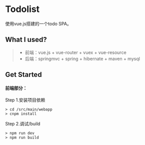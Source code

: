 # Todolist
使用vue.js搭建的一个todo SPA。

## What I used?
> * 前端：vue.js + vue-router + vuex + vue-resource
> * 后端：springmvc + spring + hibernate + maven + mysql

## Get Started
#### 前端部分：
Step 1.安装项目依赖
```
> cd /src/main/webapp
> cnpm install
```
Step 2.调试/build
```
> npm run dev
> npm run build
```

